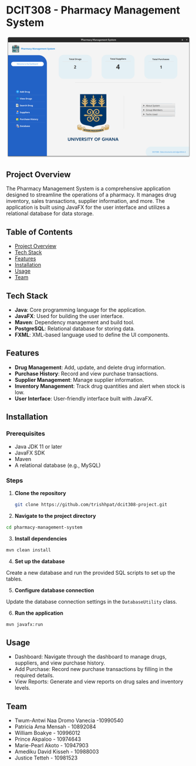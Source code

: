 # DCIT308 - Pharmacy Management System
![Pharmacy Management System Dashboard](https://github.com/trishhpat/dcit308-project/blob/master/Screenshot%20from%202024-06-23%2004-01-12.png)

## Project Overview

The Pharmacy Management System is a comprehensive application designed to streamline the operations of a pharmacy. It manages drug inventory, sales transactions, supplier information, and more. The application is built using JavaFX for the user interface and utilizes a relational database for data storage.

## Table of Contents

- [Project Overview](#project-overview)
- [Tech Stack](#tech-stack)
- [Features](#features)
- [Installation](#installation)
- [Usage](#usage)
- [Team](#team)


## Tech Stack

- **Java**: Core programming language for the application.
- **JavaFX**: Used for building the user interface.
- **Maven**: Dependency management and build tool.
- **PostgreSQL**: Relational database for storing data.
- **FXML**: XML-based language used to define the UI components.


## Features

- **Drug Management**: Add, update, and delete drug information.
- **Purchase History**: Record and view purchase transactions.
- **Supplier Management**: Manage supplier information.
- **Inventory Management**: Track drug quantities and alert when stock is low.
- **User Interface**: User-friendly interface built with JavaFX.

## Installation

### Prerequisites

- Java JDK 11 or later
- JavaFX SDK
- Maven
- A relational database (e.g., MySQL)

### Steps

1. **Clone the repository**

   ```bash
   git clone https://github.com/trishhpat/dcit308-project.git


   ```
2. **Navigate to the project directory**

```bash
cd pharmacy-management-system
```
3. **Install dependencies**

```bash
mvn clean install
```

4. **Set up the database**

Create a new database and run the provided SQL scripts to set up the tables.

5. **Configure database connection**

Update the database connection settings in the ``DatabaseUtility`` class.

6. **Run the application**

```bash
mvn javafx:run
```

## Usage
- Dashboard: Navigate through the dashboard to manage drugs, suppliers, and view purchase history.
- Add Purchase: Record new purchase transactions by filling in the required details.
- View Reports: Generate and view reports on drug sales and inventory levels.



## Team
- Twum-Antwi Naa Dromo Vanecia -10990540 
- Patricia Ama Mensah - 10892084
- William Boakye - 10996012
- Prince Akpaloo - 10974643
- Marie-Pearl Akoto - 10947903
- Amediku David Kisseh - 10988003
- Justice Tetteh - 10981523

